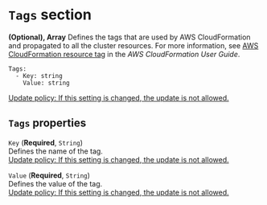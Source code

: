 # `Tags` section<a name="Tags-v3"></a>

**\(Optional\), Array** Defines the tags that are used by AWS CloudFormation and propagated to all the cluster resources\. For more information, see [AWS CloudFormation resource tag](https://docs.aws.amazon.com/AWSCloudFormation/latest/UserGuide/aws-properties-resource-tags.html) in the *AWS CloudFormation User Guide*\.

```
Tags:
  - Key: string
    Value: string
```

[Update policy: If this setting is changed, the update is not allowed.](using-pcluster-update-cluster-v3.md#update-policy-fail-v3)

## `Tags` properties<a name="Tags-v3.properties"></a>

`Key` \(**Required**, `String`\)  
Defines the name of the tag\.  
[Update policy: If this setting is changed, the update is not allowed.](using-pcluster-update-cluster-v3.md#update-policy-fail-v3)

`Value` \(**Required**, `String`\)  
Defines the value of the tag\.  
[Update policy: If this setting is changed, the update is not allowed.](using-pcluster-update-cluster-v3.md#update-policy-fail-v3)
